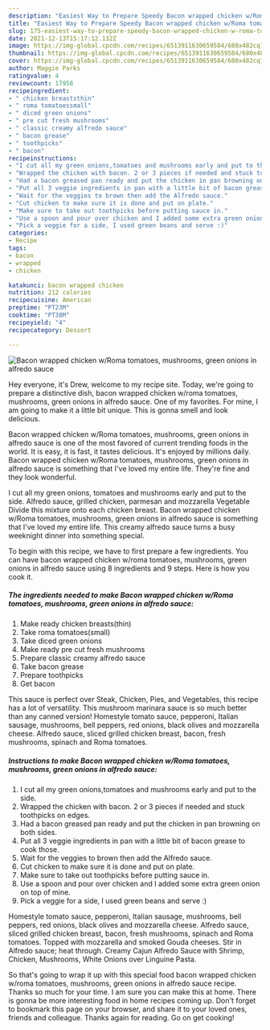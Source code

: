 ```yaml
---
description: "Easiest Way to Prepare Speedy Bacon wrapped chicken w/Roma tomatoes, mushrooms, green onions in alfredo sauce"
title: "Easiest Way to Prepare Speedy Bacon wrapped chicken w/Roma tomatoes, mushrooms, green onions in alfredo sauce"
slug: 175-easiest-way-to-prepare-speedy-bacon-wrapped-chicken-w-roma-tomatoes-mushrooms-green-onions-in-alfredo-sauce
date: 2021-12-13T15:17:12.132Z
image: https://img-global.cpcdn.com/recipes/6513911630659584/680x482cq70/bacon-wrapped-chicken-wroma-tomatoes-mushrooms-green-onions-in-alfredo-sauce-recipe-main-photo.jpg
thumbnail: https://img-global.cpcdn.com/recipes/6513911630659584/680x482cq70/bacon-wrapped-chicken-wroma-tomatoes-mushrooms-green-onions-in-alfredo-sauce-recipe-main-photo.jpg
cover: https://img-global.cpcdn.com/recipes/6513911630659584/680x482cq70/bacon-wrapped-chicken-wroma-tomatoes-mushrooms-green-onions-in-alfredo-sauce-recipe-main-photo.jpg
author: Maggie Parks
ratingvalue: 4
reviewcount: 17958
recipeingredient:
- " chicken breaststhin"
- " roma tomatoessmall"
- " diced green onions"
- " pre cut fresh mushrooms"
- " classic creamy alfredo sauce"
- " bacon grease"
- " toothpicks"
- " bacon"
recipeinstructions:
- "I cut all my green onions,tomatoes and mushrooms early and put to the side."
- "Wrapped the chicken with bacon. 2 or 3 pieces if needed and stuck toothpicks on edges."
- "Had a bacon greased pan ready and put the chicken in pan browning on both sides."
- "Put all 3 veggie ingredients in pan with a little bit of bacon grease to cook those."
- "Wait for the veggies to brown then add the Alfredo sauce."
- "Cut chicken to make sure it is done and put on plate."
- "Make sure to take out toothpicks before putting sauce in."
- "Use a spoon and pour over chicken and I added some extra green onion on top of mine."
- "Pick a veggie for a side, I used green beans and serve :)"
categories:
- Recipe
tags:
- bacon
- wrapped
- chicken

katakunci: bacon wrapped chicken 
nutrition: 212 calories
recipecuisine: American
preptime: "PT23M"
cooktime: "PT38M"
recipeyield: "4"
recipecategory: Dessert

---
```



![Bacon wrapped chicken w/Roma tomatoes, mushrooms, green onions in alfredo sauce](https://img-global.cpcdn.com/recipes/6513911630659584/680x482cq70/bacon-wrapped-chicken-wroma-tomatoes-mushrooms-green-onions-in-alfredo-sauce-recipe-main-photo.jpg)

Hey everyone, it's Drew, welcome to my recipe site. Today, we're going to prepare a distinctive dish, bacon wrapped chicken w/roma tomatoes, mushrooms, green onions in alfredo sauce. One of my favorites. For mine, I am going to make it a little bit unique. This is gonna smell and look delicious.

Bacon wrapped chicken w/Roma tomatoes, mushrooms, green onions in alfredo sauce is one of the most favored of current trending foods in the world. It is easy, it is fast, it tastes delicious. It's enjoyed by millions daily. Bacon wrapped chicken w/Roma tomatoes, mushrooms, green onions in alfredo sauce is something that I've loved my entire life. They're fine and they look wonderful.

I cut all my green onions, tomatoes and mushrooms early and put to the side. Alfredo sauce, grilled chicken, parmesan and mozzarella Vegetable Divide this mixture onto each chicken breast. Bacon wrapped chicken w/Roma tomatoes, mushrooms, green onions in alfredo sauce is something that I&#39;ve loved my entire life. This creamy alfredo sauce turns a busy weeknight dinner into something special.


To begin with this recipe, we have to first prepare a few ingredients. You can have bacon wrapped chicken w/roma tomatoes, mushrooms, green onions in alfredo sauce using 8 ingredients and 9 steps. Here is how you cook it.

<!--inarticleads1-->

##### The ingredients needed to make Bacon wrapped chicken w/Roma tomatoes, mushrooms, green onions in alfredo sauce:

1. Make ready  chicken breasts(thin)
1. Take  roma tomatoes(small)
1. Take  diced green onions
1. Make ready  pre cut fresh mushrooms
1. Prepare  classic creamy alfredo sauce
1. Take  bacon grease
1. Prepare  toothpicks
1. Get  bacon


This sauce is perfect over Steak, Chicken, Pies, and Vegetables, this recipe has a lot of versatility. This mushroom marinara sauce is so much better than any canned version! Homestyle tomato sauce, pepperoni, Italian sausage, mushrooms, bell peppers, red onions, black olives and mozzarella cheese. Alfredo sauce, sliced grilled chicken breast, bacon, fresh mushrooms, spinach and Roma tomatoes. 

<!--inarticleads2-->

##### Instructions to make Bacon wrapped chicken w/Roma tomatoes, mushrooms, green onions in alfredo sauce:

1. I cut all my green onions,tomatoes and mushrooms early and put to the side.
1. Wrapped the chicken with bacon. 2 or 3 pieces if needed and stuck toothpicks on edges.
1. Had a bacon greased pan ready and put the chicken in pan browning on both sides.
1. Put all 3 veggie ingredients in pan with a little bit of bacon grease to cook those.
1. Wait for the veggies to brown then add the Alfredo sauce.
1. Cut chicken to make sure it is done and put on plate.
1. Make sure to take out toothpicks before putting sauce in.
1. Use a spoon and pour over chicken and I added some extra green onion on top of mine.
1. Pick a veggie for a side, I used green beans and serve :)


Homestyle tomato sauce, pepperoni, Italian sausage, mushrooms, bell peppers, red onions, black olives and mozzarella cheese. Alfredo sauce, sliced grilled chicken breast, bacon, fresh mushrooms, spinach and Roma tomatoes. Topped with mozzarella and smoked Gouda cheeses. Stir in Alfredo sauce; heat through. Creamy Cajun Alfredo Sauce with Shrimp, Chicken, Mushrooms, White Onions over Linguine Pasta. 

So that's going to wrap it up with this special food bacon wrapped chicken w/roma tomatoes, mushrooms, green onions in alfredo sauce recipe. Thanks so much for your time. I am sure you can make this at home. There is gonna be more interesting food in home recipes coming up. Don't forget to bookmark this page on your browser, and share it to your loved ones, friends and colleague. Thanks again for reading. Go on get cooking!
